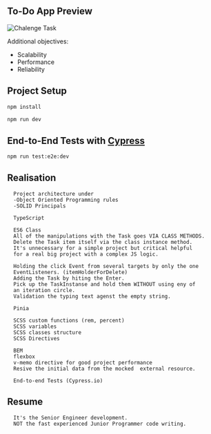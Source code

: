 ## To-Do App Preview

![Chalenge Task](/src/assets/data/task.gif "Chalenge Task")

Additional objectives:
- Scalability
- Performance
- Reliability


## Project Setup

```sh
npm install

npm run dev
```


## End-to-End Tests with [Cypress](https://www.cypress.io/)

```sh
npm run test:e2e:dev
```

## Realisation

      Project architecture under
      -Object Oriented Programming rules
      -SOLID Principals

      TypeScript
      
      ES6 Class
      All of the manipulations with the Task goes VIA CLASS METHODS.
      Delete the Task item itself via the class instance method. 
      It's unnecessary for a simple project but critical helpful 
      for a real big project with a complex JS logic.
            
      Holding the click Event from several targets by only the one 
      EventListeners. (itemHolderForDelete)
      Adding the Task by hiting the Enter.
      Pick up the TaskInstanse and hold them WITHOUT using eny of 
      an iteration circle.
      Validation the typing text agenst the empty string.
      
      Pinia
      
      SCSS custom functions (rem, percent)
      SCSS variables
      SCSS classes structure
      SCSS Directives
      
      BEM
      flexbox
      v-memo directive for good project performance
      Resive the initial data from the mocked  external resource.
      
      End-to-end Tests (Cypress.io)


 ## Resume

      It's the Senior Engineer development. 
      NOT the fast experienced Junior Programmer code writing.
    


